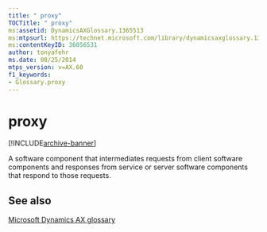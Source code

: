 ```yaml
---
title: " proxy"
TOCTitle: " proxy"
ms:assetid: DynamicsAXGlossary.1365513
ms:mtpsurl: https://technet.microsoft.com/library/dynamicsaxglossary.1365513(v=AX.60)
ms:contentKeyID: 36056531
author: tonyafehr
ms.date: 08/25/2014
mtps_version: v=AX.60
f1_keywords:
- Glossary.proxy
---
```


# proxy


[!INCLUDE[archive-banner](includes/archive-banner.md)]

A software component that intermediates requests from client software components and responses from service or server software components that respond to those requests.

## See also

[Microsoft Dynamics AX glossary](glossary/microsoft-dynamics-ax-glossary.md)

  


